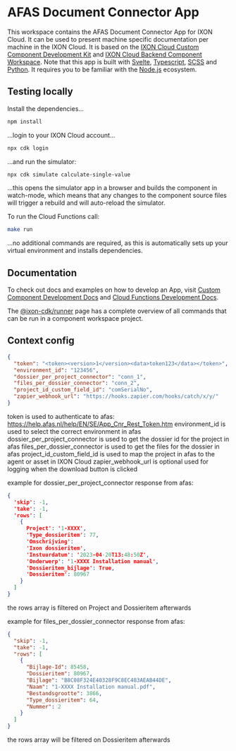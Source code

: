 # AFAS Document Connector App

This workspace contains the AFAS Document Connector App for IXON Cloud. It can be used to present machine specific documentation per machine in the IXON Cloud. It is based on the [IXON Cloud Custom Component Development Kit](https://developer.ixon.cloud/docs/custom-components) and [IXON Cloud Backend Component Workspace](https://github.com/ixoncloud/backend-component-workspace). Note that this app is built with [Svelte](https://svelte.dev/), [Typescript](https://www.typescriptlang.org/), [SCSS](https://sass-lang.com/) and [Python](https://www.python.org/). It requires you to be familiar with the [Node.js](https://nodejs.org/) ecosystem.

## Testing locally

Install the dependencies...

```sh
npm install
```

...login to your IXON Cloud account...

```sh
npx cdk login
```

...and run the simulator:

```sh
npx cdk simulate calculate-single-value
```

...this opens the simulator app in a browser and builds the component in watch-mode, which means that any changes to the component source files will trigger a rebuild and will auto-reload the simulator.

To run the Cloud Functions call:

```sh
make run
```

...no additional commands are required, as this is automatically sets up your virtual environment and installs dependencies.

## Documentation

To check out docs and examples on how to develop an App, visit [Custom Component Development Docs](https://developer.ixon.cloud/docs/custom-components) and [Cloud Functions Development Docs](https://developer.ixon.cloud/docs/cloud-functions-introduction).

The [@ixon-cdk/runner](https://www.npmjs.com/package/@ixon-cdk/runner) page has a complete overview of all commands that can be run in a component workspace project.

## Context config

```json
{
  "token": "<token><version>1</version><data>token123</data></token>",
  "environment_id": "123456",
  "dossier_per_project_connector": "conn_1",
  "files_per_dossier_connector": "conn_2",
  "project_id_custom_field_id": "comSerialNo",
  "zapier_webhook_url": "https://hooks.zapier.com/hooks/catch/x/y/"
}
```

token is used to authenticate to afas: https://help.afas.nl/help/EN/SE/App_Cnr_Rest_Token.htm
environment_id is used to select the correct environment in afas
dossier_per_project_connector is used to get the dossier id for the project in afas
files_per_dossier_connector is used to get the files for the dossier in afas
project_id_custom_field_id is used to map the project in afas to the agent or asset in IXON Cloud
zapier_webhook_url is optional used for logging when the download button is clicked

example for dossier_per_project_connector response from afas:

```json
{
  'skip': -1,
  'take': -1,
  'rows': [
    {
      Project': '1-XXXX',
      'Type_dossieritem': 77,
      'Omschrijving':
      'Ixon dossieritem',
      'Instuurdatum': '2023-04-20T13:48:50Z',
      'Onderwerp': '1-XXXX Installation manual',
      'Dossieritem_bijlage': True,
      'Dossieritem': 80967
    }
  ]
}
```

the rows array is filtered on Project and Dossieritem afterwards

example for files_per_dossier_connector response from afas:

```json
{
  "skip": -1,
  "take": -1,
  "rows": [
    {
      "Bijlage-Id": 85458,
      "Dossieritem": 80967,
      "Bijlage": "B8C08F324E40328F9C8EC483AEAB44DE",
      "Naam": "1-XXXX Installation manual.pdf",
      "Bestandsgrootte": 3866,
      "Type_dossieritem": 64,
      "Nummer": 2
    }
  ]
}
```

the rows array will be filtered on Dossieritem afterwards
